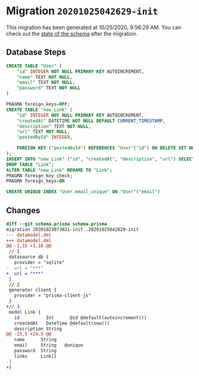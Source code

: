 # Migration `20201025042629-init`

This migration has been generated at 10/25/2020, 9:56:29 AM.
You can check out the [state of the schema](./schema.prisma) after the migration.

## Database Steps

```sql
CREATE TABLE "User" (
    "id" INTEGER NOT NULL PRIMARY KEY AUTOINCREMENT,
    "name" TEXT NOT NULL,
    "email" TEXT NOT NULL,
    "password" TEXT NOT NULL
)

PRAGMA foreign_keys=OFF;
CREATE TABLE "new_Link" (
    "id" INTEGER NOT NULL PRIMARY KEY AUTOINCREMENT,
    "createdAt" DATETIME NOT NULL DEFAULT CURRENT_TIMESTAMP,
    "description" TEXT NOT NULL,
    "url" TEXT NOT NULL,
    "postedById" INTEGER,

    FOREIGN KEY ("postedById") REFERENCES "User"("id") ON DELETE SET NULL ON UPDATE CASCADE
);
INSERT INTO "new_Link" ("id", "createdAt", "description", "url") SELECT "id", "createdAt", "description", "url" FROM "Link";
DROP TABLE "Link";
ALTER TABLE "new_Link" RENAME TO "Link";
PRAGMA foreign_key_check;
PRAGMA foreign_keys=ON

CREATE UNIQUE INDEX "User.email_unique" ON "User"("email")
```

## Changes

```diff
diff --git schema.prisma schema.prisma
migration 20201023073021-init..20201025042629-init
--- datamodel.dml
+++ datamodel.dml
@@ -1,15 +1,16 @@
 // 1
 datasource db {
   provider = "sqlite" 
-  url = "***"
+  url = "***"
 }
 // 2
 generator client {
   provider = "prisma-client-js"
 }
+// 3
 model Link {
   id          Int      @id @default(autoincrement())
   createdAt   DateTime @default(now())
   description String
@@ -23,5 +24,5 @@
   name      String
   email     String   @unique
   password  String
   links     Link[]
-}
+}
```


